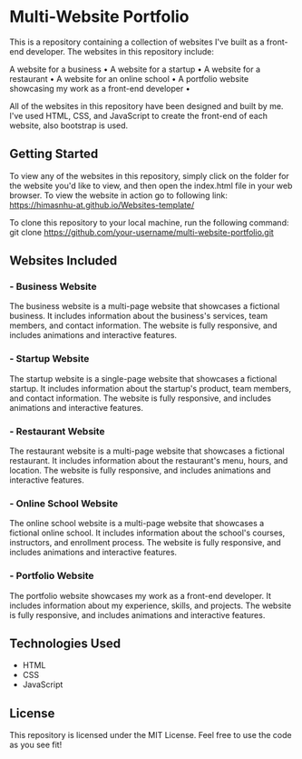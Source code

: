 # Multi-Website Portfolio
This is a repository containing a collection of websites I've built as a front-end developer. The websites in this repository include:

A website for a business &bull;
A website for a startup &bull;
A website for a restaurant &bull;
A website for an online school &bull;
A portfolio website showcasing my work as a front-end developer &bull;

All of the websites in this repository have been designed and built by me. I've used HTML, CSS, and JavaScript to create the front-end of each website, also bootstrap 
is used.

## Getting Started
To view any of the websites in this repository, simply click on the folder for the website you'd like to view, and then open the index.html file in your web browser. 
To view the website in action go to following link:
https://himasnhu-at.github.io/Websites-template/

To clone this repository to your local machine, run the following command:
git clone https://github.com/your-username/multi-website-portfolio.git

## Websites Included
### - Business Website
The business website is a multi-page website that showcases a fictional business. It includes information about the business's services, team members, and contact
information. The website is fully responsive, and includes animations and interactive features.

### - Startup Website
The startup website is a single-page website that showcases a fictional startup. It includes information about the startup's product, team members, and contact
information. The website is fully responsive, and includes animations and interactive features.

### - Restaurant Website
The restaurant website is a multi-page website that showcases a fictional restaurant. It includes information about the restaurant's menu, hours, and location.
The website is fully responsive, and includes animations and interactive features.

### - Online School Website
The online school website is a multi-page website that showcases a fictional online school. It includes information about the school's courses, instructors,
and enrollment process. The website is fully responsive, and includes animations and interactive features.

### - Portfolio Website
The portfolio website showcases my work as a front-end developer. It includes information about my experience, skills, and projects. The website is fully responsive,
and includes animations and interactive features.

## Technologies Used
- HTML 
- CSS 
- JavaScript

## License
This repository is licensed under the MIT License. Feel free to use the code as you see fit!
